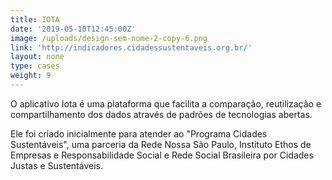 ```yaml
---
title: IOTA
date: '2019-05-10T12:45:00Z'
image: /uploads/design-sem-nome-2-copy-6.png
link: 'http://indicadores.cidadessustentaveis.org.br/'
layout: none
type: cases
weight: 9
---
```

O aplicativo Iota é uma plataforma que facilita a comparação, reutilização e compartilhamento dos dados através de padrões de tecnologias abertas.

Ele foi criado inicialmente para atender ao "Programa Cidades Sustentáveis", uma parceria da Rede Nossa São Paulo, Instituto Ethos de Empresas e Responsabilidade Social e Rede Social Brasileira por Cidades Justas e Sustentáveis.
